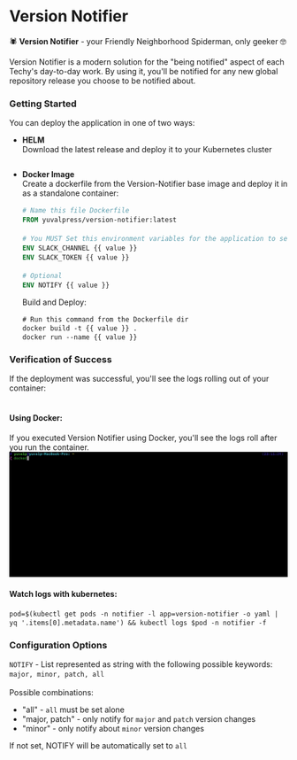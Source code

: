# Version Notifier
🕷 **Version Notifier** - your Friendly Neighborhood Spiderman, only geeker 🤓

Version Notifier is a modern solution for the "being notified" aspect of each Techy's day-to-day work.
By using it, you'll be notified for any new global repository release you choose to be notified about.

### Getting Started
You can deploy the application in one of two ways:
* **HELM**
</br> Download the latest release and deploy it to your Kubernetes cluster </br>
    ```shell
    
    ```

* **Docker Image**
</br> Create a dockerfile from the Version-Notifier base image and deploy it in as a standalone container:
    ```dockerfile
    # Name this file Dockerfile
    FROM yuvalpress/version-notifier:latest
    
    # You MUST Set this environment variables for the application to send notification to slack
    ENV SLACK_CHANNEL {{ value }}
    ENV SLACK_TOKEN {{ value }}
    
    # Optional
    ENV NOTIFY {{ value }}
    ```
  
    Build and Deploy:
    ```shell
    # Run this command from the Dockerfile dir
    docker build -t {{ value }} .
    docker run --name {{ value }}
    ```

### Verification of Success
If the deployment was successful, you'll see the logs rolling out of your container: </br></br>
#### Using Docker:
If you executed Version Notifier using Docker, you'll see the logs roll after you run the container.
![Docker Run](./docs/docker.gif)
#### Watch logs with kubernetes:
```shell
pod=$(kubectl get pods -n notifier -l app=version-notifier -o yaml | yq '.items[0].metadata.name') && kubectl logs $pod -n notifier -f
```

### Configuration Options
`NOTIFY` - List represented as string with the following possible keywords: `major, minor, patch, all`
</br></br> Possible combinations:
* "all" - `all` must be set alone
* "major, patch" - only notify for `major` and `patch` version changes
* "minor" - only notify about `minor` version changes

If not set, NOTIFY will be automatically set to `all`
